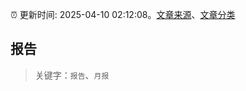 :alarm_clock: 更新时间: 2025-04-10 02:12:08。[文章来源](/README.md)、[文章分类](/TAGS.md)

## 报告


> 关键字：`报告`、`月报`



